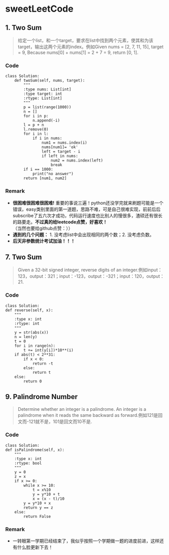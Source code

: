 # sweetLeetCode
## 1. Two Sum
> 给定一个list，和一个target，要求在list中找到两个元素，使其和为该target，输出这两个元素的index。例如Given nums = [2, 7, 11, 15], target = 9, Because nums[0] + nums[1] = 2 + 7 = 9, return [0, 1].

### Code
    class Solution:
        def twoSum(self, nums, target):
            """
            :type nums: List[int]
            :type target: int
            :rtype: List[int]
            """
            p = list(range(1000))
            n = []
            for i in p:
                n.append(-i)
            l = p + n
            l.remove(0)
            for i in l:
                if i in nums:
                    num1 = nums.index(i)
                    nums[num1]= 'ok'
                    left = target - i
                    if left in nums:
                        num2 = nums.index(left)
                        break
            if i == 1000:
                print("no answer")
            return [num1, num2]
### Remark
- **很困难很困难很困难!** 重要的事说三遍！python还没学完就来刷题可能是一个错误，easy类别里面的第一道题，思路不难，可是自己很难实现，前前后后subscribe了五六次才成功，代码运行速度也比别人的慢很多，渣硕还有很长的路要走。**不过真的给leetcode点赞，好喜欢！**（当然也要给github点赞：））
- **遇到的几个问题：** 1. 没考虑list中会出现相同的两个数；2. 没考虑负数。
- **后天非参数统计考试加油！！！** 



## 7. Two Sum
> Given a 32-bit signed integer, reverse digits of an integer.例如input：123，output：321；input：-123，output：-321；input：120，output：21.

### Code
    class Solution:
    def reverse(self, x):
        """
        :type x: int
        :rtype: int
        """
        y = str(abs(x))
        n = len(y)
        t = 0      
        for i in range(n):
            t += int(y[i])*10**(i)
        if abs(t) < 2**31:
            if x < 0:
                return -t
            else:
                return t
        else:
            return 0



## 9. Palindrome Number
> Determine whether an integer is a palindrome. An integer is a palindrome when it reads the same backward as forward.例如121是回文而-121就不是，101是回文而10不是.
### Code
    class Solution:
    def isPalindrome(self, x):
        """
        :type x: int
        :rtype: bool
        """
        y = 0
        z = x
        if x >= 0:
            while x >= 10:
                t = x%10
                y = y*10 + t
                x = (x - t)/10
            y = y*10 + x
            return y == z
        else:
            return False
### Remark
- 一转眼第一学期已经结束了，我似乎按照一个学期做一题的进度前进，这样还有什么脸更新下去！
